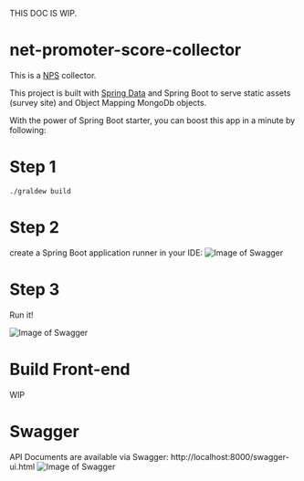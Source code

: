 THIS DOC IS WIP.

# net-promoter-score-collector

This is a [NPS](https://www.medallia.com/net-promoter-score/) collector.

This project is built with [Spring Data](https://spring.io/guides/gs/accessing-data-mongodb/) and Spring Boot to serve static assets (survey site) and Object Mapping MongoDb objects.

With the power of Spring Boot starter, you can boost this app in a minute by following:

# Step 1
```
./graldew build
```

# Step 2
create a Spring Boot application runner in your IDE:
![Image of Swagger](http://www.zhuoran.li/assets/img/static/readme/nps-app-setup.png)


# Step 3
Run it!

![Image of Swagger](http://www.zhuoran.li/assets/img/static/readme/nps-app-start.png)

# Build Front-end
WIP

# Swagger
API Documents are available via Swagger: http://localhost:8000/swagger-ui.html
![Image of Swagger](http://www.zhuoran.li/assets/img/static/readme/nps-swagger.png)
